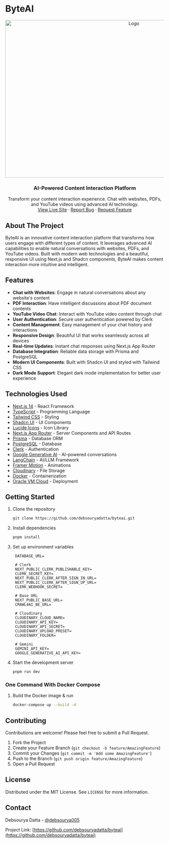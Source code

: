 # ByteAI

<div align="center">
<a href="https://github.com/debsouryadatta/byteai">
    <img src="https://res.cloudinary.com/diyxwdtjd/image/upload/v1740058550/projects/byteai.png" alt="Logo" width="800" height="500">
  </a>
</div>

<div align="center">
  <h3>AI-Powered Content Interaction Platform</h3>

  <p align="center">
    Transform your content interaction experience. Chat with websites, PDFs, and YouTube videos using advanced AI technology.
    <br />
    <a href="https://byteai.souryax.tech/">View Live Site</a>
    ·
    <a href="https://github.com/debsouryadatta/byteai/issues">Report Bug</a>
    ·
    <a href="https://github.com/debsouryadatta/byteai/issues">Request Feature</a>
  </p>
</div>

## About The Project

ByteAI is an innovative content interaction platform that transforms how users engage with different types of content. It leverages advanced AI capabilities to enable natural conversations with websites, PDFs, and YouTube videos. Built with modern web technologies and a beautiful, responsive UI using Next.js and Shadcn components, ByteAI makes content interaction more intuitive and intelligent.

## Features

- **Chat with Websites**: Engage in natural conversations about any website's content
- **PDF Interaction**: Have intelligent discussions about PDF document contents
- **YouTube Video Chat**: Interact with YouTube video content through chat
- **User Authentication**: Secure user authentication powered by Clerk
- **Content Management**: Easy management of your chat history and interactions
- **Responsive Design**: Beautiful UI that works seamlessly across all devices
- **Real-time Updates**: Instant chat responses using Next.js App Router
- **Database Integration**: Reliable data storage with Prisma and PostgreSQL
- **Modern UI Components**: Built with Shadcn UI and styled with Tailwind CSS
- **Dark Mode Support**: Elegant dark mode implementation for better user experience

## Technologies Used

- [Next.js 14](https://nextjs.org/) - React Framework
- [TypeScript](https://www.typescriptlang.org/) - Programming Language
- [Tailwind CSS](https://tailwindcss.com) - Styling
- [Shadcn UI](https://ui.shadcn.com/) - UI Components
- [Lucide Icons](https://lucide.dev/) - Icon Library
- [Next.js App Router](https://nextjs.org/docs/app) - Server Components and API Routes
- [Prisma](https://www.prisma.io/) - Database ORM
- [PostgreSQL](https://www.postgresql.org/) - Database
- [Clerk](https://clerk.com/) - Authentication
- [Google Generative AI](https://ai.google.dev/) - AI-powered conversations
- [LangChain](https://js.langchain.com/) - AI/LLM Framework
- [Framer Motion](https://www.framer.com/motion/) - Animations
- [Cloudinary](https://cloudinary.com/) - File Storage
- [Docker](https://www.docker.com/) - Containerization
- [Oracle VM Cloud](https://www.oracle.com/cloud/) - Deployment

## Getting Started

1. Clone the repository
   ```sh
   git clone https://github.com/debsouryadatta/byteai.git
   ```

2. Install dependencies
   ```sh
   pnpm install
   ```

3. Set up environment variables
   ```env
    DATABASE_URL=
    
    # Clerk
    NEXT_PUBLIC_CLERK_PUBLISHABLE_KEY=
    CLERK_SECRET_KEY=
    NEXT_PUBLIC_CLERK_AFTER_SIGN_IN_URL=
    NEXT_PUBLIC_CLERK_AFTER_SIGN_UP_URL=
    CLERK_WEBHOOK_SECRET=

    # Base URL
    NEXT_PUBLIC_BASE_URL=
    CRAWL4AI_BE_URL=

    # Cloudinary
    CLOUDINARY_CLOUD_NAME=
    CLOUDINARY_API_KEY=
    CLOUDINARY_API_SECRET=
    CLOUDINARY_UPLOAD_PRESET=
    CLOUDINARY_FOLDER=

    # Gemini
    GEMINI_API_KEY=
    GOOGLE_GENERATIVE_AI_API_KEY=
   ```

4. Start the development server
   ```sh
   pnpm run dev
   ```

### One Command With Docker Compose

1. Build the Docker image & run
   ```sh
   docker-compose up --build -d
   ```

## Contributing

Contributions are welcome! Please feel free to submit a Pull Request.

1. Fork the Project
2. Create your Feature Branch (`git checkout -b feature/AmazingFeature`)
3. Commit your Changes (`git commit -m 'Add some AmazingFeature'`)
4. Push to the Branch (`git push origin feature/AmazingFeature`)
5. Open a Pull Request

## License

Distributed under the MIT License. See `LICENSE` for more information.

## Contact

Debsourya Datta - [@debsourya005](https://twitter.com/debsourya005)

Project Link: [https://github.com/debsouryadatta/byteai](https://github.com/debsouryadatta/byteai)